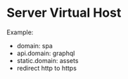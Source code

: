 # Server Virtual Host

Example:

- domain: spa
- api.domain: graphql
- static.domain: assets
- redirect http to https
